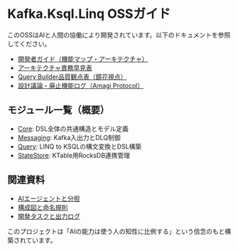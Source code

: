 # Kafka.Ksql.Linq OSSガイド

このOSSはAIと人間の協働により開発されています。以下のドキュメントを参照してください。

- [開発者ガイド（機能マップ・アーキテクチャ）](docs/dev_guide.md)
- [アーキテクチャ責務早見表](docs/arch_overview.md)
- [Query Builder品質観点表（鏡花視点）](docs/querybuilder_kyouka.md)
- [設計議論・廃止機能ログ（Amagi Protocol）](docs/design_decision_log.md)

## モジュール一覧（概要）
- [Core](src/Core): DSL全体の共通構造とモデル定義
- [Messaging](src/Messaging): Kafka入出力とDLQ制御
- [Query](src/Query): LINQ to KSQLの構文変換とDSL構築
- [StateStore](src/StateStore): KTable用RocksDB連携管理

## 関連資料
- [AIエージェントと分担](agents.md)
- [構成図と命名規則](docs/namespaces)
- [開発タスクと出力ログ](tasks/)

このプロジェクトは「AIの能力は使う人の知性に比例する」という信念のもと構築されています。
